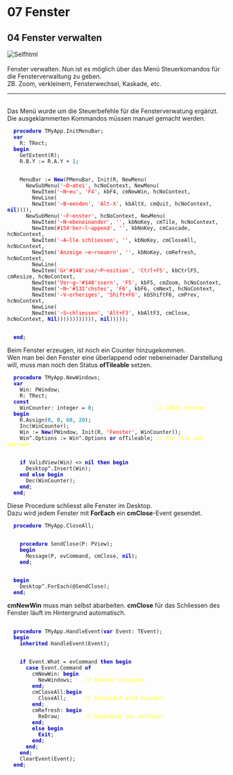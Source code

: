 <html>
    <b><h1>07 Fenster</h1></b>
    <b><h2>04 Fenster verwalten</h2></b>
<img src="image.png" alt="Selfhtml"><br><br>
Fenster verwalten. Nun ist es möglich über das Menü Steuerkomandos für die Fensterverwaltung zu geben.<br>
ZB. Zoom, verkleinern, Fensterwechsel, Kaskade, etc.<br>
<hr><br>
Das Menü wurde um die Steuerbefehle für die Fensterverwatung ergänzt.<br>
Die ausgeklammerten Kommandos müssen manuel gemacht werden.<br>
<pre><code>  <b><font color="0000BB">procedure</font></b> TMyApp.InitMenuBar;
  <b><font color="0000BB">var</font></b>
    R: TRect;
  <b><font color="0000BB">begin</font></b>
    GetExtent(R);
    R.B.Y := R.A.Y + <font color="#0077BB">1</font>;
<br>
    MenuBar := <b><font color="0000BB">New</font></b>(PMenuBar, Init(R, NewMenu(
      NewSubMenu(<font color="#FF0000">'~D~atei'</font>, hcNoContext, NewMenu(
        NewItem(<font color="#FF0000">'~N~eu'</font>, <font color="#FF0000">'F4'</font>, kbF4, cmNewWin, hcNoContext,
        NewLine(
        NewItem(<font color="#FF0000">'~B~eenden'</font>, <font color="#FF0000">'Alt-X'</font>, kbAltX, cmQuit, hcNoContext, <b><font color="0000BB">nil</font></b>)))),
      NewSubMenu(<font color="#FF0000">'~F~enster'</font>, hcNoContext, NewMenu(
        NewItem(<font color="#FF0000">'~N~ebeneinander'</font>, <font color="#FF0000">''</font>, kbNoKey, cmTile, hcNoContext,
        NewItem(<font color="#FF0000">#154</font><font color="#FF0000">'ber~l~append'</font>, <font color="#FF0000">''</font>, kbNoKey, cmCascade, hcNoContext,
        NewItem(<font color="#FF0000">'~A~lle schliessen'</font>, <font color="#FF0000">''</font>, kbNoKey, cmCloseAll, hcNoContext,
        NewItem(<font color="#FF0000">'Anzeige ~e~rneuern'</font>, <font color="#FF0000">''</font>, kbNoKey, cmRefresh, hcNoContext,
        NewLine(
        NewItem(<font color="#FF0000">'Gr'</font><font color="#FF0000">#148</font><font color="#FF0000">'sse/~P~osition'</font>, <font color="#FF0000">'Ctrl+F5'</font>, kbCtrlF5, cmResize, hcNoContext,
        NewItem(<font color="#FF0000">'Ver~g~'</font><font color="#FF0000">#148</font><font color="#FF0000">'ssern'</font>, <font color="#FF0000">'F5'</font>, kbF5, cmZoom, hcNoContext,
        NewItem(<font color="#FF0000">'~N~'</font><font color="#FF0000">#132</font><font color="#FF0000">'chstes'</font>, <font color="#FF0000">'F6'</font>, kbF6, cmNext, hcNoContext,
        NewItem(<font color="#FF0000">'~V~orheriges'</font>, <font color="#FF0000">'Shift+F6'</font>, kbShiftF6, cmPrev, hcNoContext,
        NewLine(
        NewItem(<font color="#FF0000">'~S~chliessen'</font>, <font color="#FF0000">'Alt+F3'</font>, kbAltF3, cmClose, hcNoContext, <b><font color="0000BB">Nil</font></b>)))))))))))), <b><font color="0000BB">nil</font></b>)))));
<br>
  <b><font color="0000BB">end</font></b>;</code></pre>
Beim Fenster erzeugen, ist noch ein Counter hinzugekommen.<br>
Wen man bei den Fenster eine überlappend oder nebeneinader Darstellung will, muss man noch den Status <b>ofTileable</b> setzen.<br>
<pre><code>  <b><font color="0000BB">procedure</font></b> TMyApp.NewWindows;
  <b><font color="0000BB">var</font></b>
    Win: PWindow;
    R: TRect;
  <b><font color="0000BB">const</font></b>
    WinCounter: integer = <font color="#0077BB">0</font>;                    <i><font color="#FFFF00">// Zählt Fenster</font></i>
  <b><font color="0000BB">begin</font></b>
    R.Assign(<font color="#0077BB">0</font>, <font color="#0077BB">0</font>, <font color="#0077BB">60</font>, <font color="#0077BB">20</font>);
    Inc(WinCounter);
    Win := <b><font color="0000BB">New</font></b>(PWindow, Init(R, <font color="#FF0000">'Fenster'</font>, WinCounter));
    Win^.Options := Win^.Options <b><font color="0000BB">or</font></b> ofTileable; <i><font color="#FFFF00">// Für Tile und Cascade</font></i>
<br>
    <b><font color="0000BB">if</font></b> ValidView(Win) <> <b><font color="0000BB">nil</font></b> <b><font color="0000BB">then</font></b> <b><font color="0000BB">begin</font></b>
      Desktop^.Insert(Win);
    <b><font color="0000BB">end</font></b> <b><font color="0000BB">else</font></b> <b><font color="0000BB">begin</font></b>
      Dec(WinCounter);
    <b><font color="0000BB">end</font></b>;
  <b><font color="0000BB">end</font></b>;</code></pre>
Diese Procedure schliesst alle Fenster im Desktop.<br>
Dazu wird jedem Fenster mit <b>ForEach</b> ein <b>cmClose</b>-Event gesendet.<br>
<pre><code>  <b><font color="0000BB">procedure</font></b> TMyApp.CloseAll;
<br>
    <b><font color="0000BB">procedure</font></b> SendClose(P: PView);
    <b><font color="0000BB">begin</font></b>
      Message(P, evCommand, cmClose, <b><font color="0000BB">nil</font></b>);
    <b><font color="0000BB">end</font></b>;
<br>
  <b><font color="0000BB">begin</font></b>
    Desktop^.ForEach(@SendClose);
  <b><font color="0000BB">end</font></b>;</code></pre>
<b>cmNewWin</b> muss man selbst abarbeiten. <b>cmClose</b> für das Schliessen des Fenster läuft im Hintergrund automatisch.<br>
<pre><code>
  <b><font color="0000BB">procedure</font></b> TMyApp.HandleEvent(<b><font color="0000BB">var</font></b> Event: TEvent);
  <b><font color="0000BB">begin</font></b>
    <b><font color="0000BB">inherited</font></b> HandleEvent(Event);
<br>
    <b><font color="0000BB">if</font></b> Event.What = evCommand <b><font color="0000BB">then</font></b> <b><font color="0000BB">begin</font></b>
      <b><font color="0000BB">case</font></b> Event.Command <b><font color="0000BB">of</font></b>
        cmNewWin: <b><font color="0000BB">begin</font></b>
          NewWindows;    <i><font color="#FFFF00">// Fenster erzeugen.</font></i>
        <b><font color="0000BB">end</font></b>;
        cmCloseAll:<b><font color="0000BB">begin</font></b>
          CloseAll;      <i><font color="#FFFF00">// Schliesst alle Fenster.</font></i>
        <b><font color="0000BB">end</font></b>;
        cmRefresh: <b><font color="0000BB">begin</font></b>
          ReDraw;        <i><font color="#FFFF00">// Anwendung neu zeichnen.</font></i>
        <b><font color="0000BB">end</font></b>;
        <b><font color="0000BB">else</font></b> <b><font color="0000BB">begin</font></b>
          <b><font color="0000BB">Exit</font></b>;
        <b><font color="0000BB">end</font></b>;
      <b><font color="0000BB">end</font></b>;
    <b><font color="0000BB">end</font></b>;
    ClearEvent(Event);
  <b><font color="0000BB">end</font></b>;</code></pre>
<br>
</html>
